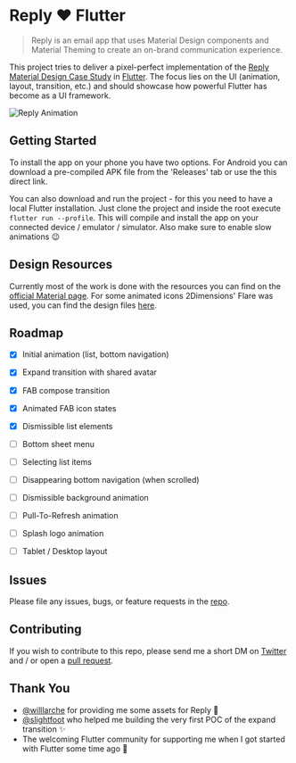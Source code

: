 # Reply :heart: Flutter

> Reply is an email app that uses Material Design components and Material Theming to create an on-brand communication experience.

This project tries to deliver a pixel-perfect implementation of the [Reply Material Design Case Study](https://material.io/design/material-studies/reply.html) in [Flutter](https://github.com/flutter/flutter). 
The focus lies on the UI (animation, layout, transition, etc.) and should showcase how
powerful Flutter has become as a UI framework.

![Reply Animation](gif/reply.gif)

## Getting Started

To install the app on your phone you have two options. For Android you can download a pre-compiled 
APK file from the 'Releases' tab or use the this direct link.

You can also download and run the project - for this you need to have a local Flutter installation. 
Just clone the project and inside the root execute `flutter run --profile`.
This will compile and install the app on your connected device / emulator / simulator.
Also make sure to enable slow animations :wink:


## Design Resources

Currently most of the work is done with the resources you can find on the [official Material page](https://material.io/design/material-studies/reply.html). For some animated icons 2Dimensions' Flare was used, you can find the design files [here](https://www.2dimensions.com/a/flschweiger/files/recent/all). 

## Roadmap

- [x] Initial animation (list, bottom navigation)
- [x] Expand transition with shared avatar
- [x] FAB compose transition
- [x] Animated FAB icon states
- [x] Dismissible list elements

- [ ] Bottom sheet menu
- [ ] Selecting list items
- [ ] Disappearing bottom navigation (when scrolled)
- [ ] Dismissible background animation
- [ ] Pull-To-Refresh animation
- [ ] Splash logo animation
- [ ] Tablet / Desktop layout

## Issues

Please file any issues, bugs, or feature requests in the [repo](https://github.com/flschweiger/reply/issues/new).

## Contributing

If you wish to contribute to this repo, please send me a short DM on [Twitter](https://twitter.com/flschweiger) 
and / or open a [pull request](https://github.com/flschweiger/reply/pulls).

## Thank You

- [@willlarche](https://github.com/willlarche) for providing me some assets for Reply :art:
- [@slightfoot]( https://github.com/slightfoot) who helped me building the very first POC of the expand transition :sparkles:
- The welcoming Flutter community for supporting me when I got started with Flutter some time ago :rocket:

